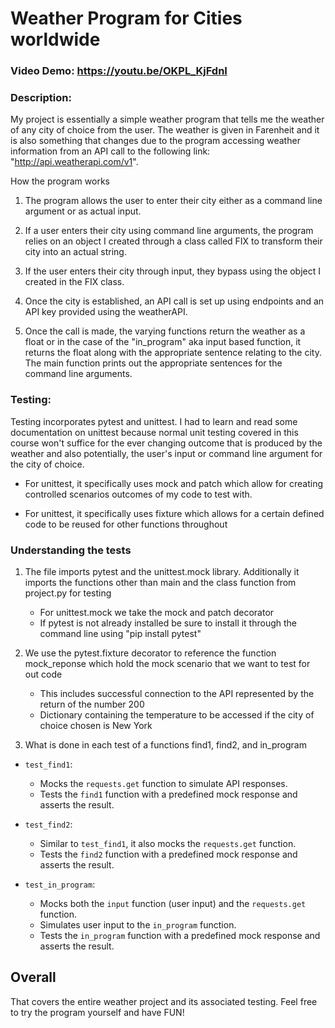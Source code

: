 # Weather Program for Cities worldwide
### Video Demo:  <https://youtu.be/OKPL_KjFdnI>
### Description:

My project is essentially a simple weather program that tells me the weather of any city of choice from the user. The weather is given in Farenheit and it is also something that changes due to the program accessing weather information from an API call to the following link:
"http://api.weatherapi.com/v1".

How the program works
1. The program allows the user to enter their city either as a command line argument or as actual input.

2. If a user enters their city using command line arguments, the program relies on an object I created through a class called FIX to transform their city into an actual string.

3. If the user enters their city through input, they bypass using the object I created in the FIX class.

4. Once the city is established, an API call is set up using endpoints and an API key provided using the weatherAPI.

5. Once the call is made, the varying functions return the weather as a float or in the case of the "in_program" aka input based function, it returns the float along with the appropriate sentence relating to the city. The main function prints out the appropriate sentences for the command line arguments.

### Testing:

Testing incorporates pytest and unittest. I had to learn and read some documentation on unittest because normal unit testing covered in this course won't suffice for the ever changing outcome that is produced by the weather and also potentially, the user's input or command line argument for the city of choice.

* For unittest, it specifically uses mock and patch which allow for creating controlled scenarios outcomes of my code to test with.

* For unittest, it specifically uses fixture which allows for a certain defined code to be reused for other functions throughout

### Understanding the tests

1. The file imports pytest and the unittest.mock library. Additionally it imports the functions other than main and the class function from project.py for testing
    * For unittest.mock we take the mock and patch decorator
    * If pytest is not already installed be sure to install it through the command line using "pip install pytest"

2. We use the pytest.fixture decorator to reference the function mock_reponse which hold the mock scenario that we want to test for out code
    * This includes successful connection to the API represented by the return of the number 200
    * Dictionary containing the temperature to be accessed if the city of choice chosen is New York

3. What is done in each test of a functions find1, find2, and in_program
- `test_find1`:
    - Mocks the `requests.get` function to simulate API responses.
    - Tests the `find1` function with a predefined mock response and asserts the result.

- `test_find2`:
    - Similar to `test_find1`, it also mocks the `requests.get` function.
    - Tests the `find2` function with a predefined mock response and asserts the result.

- `test_in_program`:
    - Mocks both the `input` function (user input) and the `requests.get` function.
    - Simulates user input to the `in_program` function.
    - Tests the `in_program` function with a predefined mock response and asserts the result.

## Overall

That covers the entire weather project and its associated testing. Feel free to try the program yourself and have FUN!